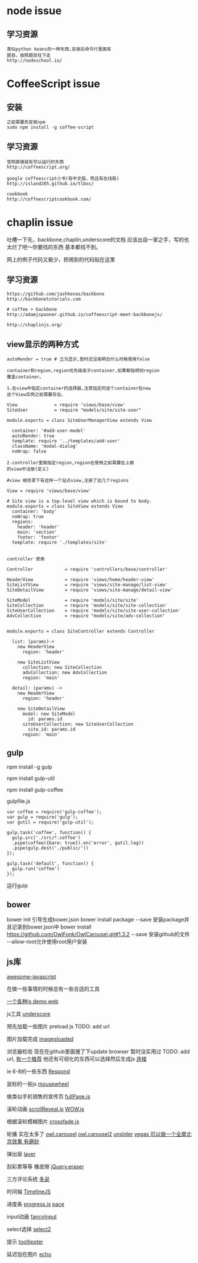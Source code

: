 node issue
===

学习资源
---
    类似python koans的一种东西,安装后命令行里面有
    题目，按照题目往下走
    http://nodeschool.io/

CoffeeScript issue
===
    
安装
---
    之前需要先安装npm
    sudo npm install -g coffee-script

学习资源
---
    官网直接就有可以运行的东西
    http://coffeescript.org/

    google coffeescript小书(有中文版，而且有在线版)
    http://island205.github.io/tlboc/

    cookbook
    http://coffeescriptcookbook.com/

chaplin issue
===

吐槽一下先，backbone,chaplin,underscore的文档
应该出自一家之手，写的也太烂了吧～你要找的东西
基本都找不到。

网上的例子代码又极少，把用到的代码贴在这里

学习资源
---
    https://github.com/jashkenas/backbone
    http://backbonetutorials.com

    # coffee + backbone
    http://adamjspooner.github.io/coffeescript-meet-backbonejs/ 

    http://chaplinjs.org/

view显示的两种方式
---
    autoRender = true # 立马显示,暂时还没高明白什么时候使用false

    container和region,region优先级高于container,如果都指明则region
    覆盖container。

    1.在view中指定container的选择器,注意指定的这个container在new
    这个View实例之前需要存在。

    View              = require 'views/base/view'
    SiteUser          = require "models/site/site-user"

    module.exports = class SiteUserManagerView extends View

      container: '#add-user-model'
      autoRender: true
      template: require '../templates/add-user'
      className: 'modal-dialog'
      noWrap: false

    2.controller里面指定region,region在使用之前需要在上面
    的view中注册(定义)

    #view 根目录下有这样一个站点view,注册了这几个regions

    View = require 'views/base/view'

    # Site view is a top-level view which is bound to body.
    module.exports = class SiteView extends View
      container: 'body'
      noWrap: true
      regions:
        header: 'header'
        main: 'section'
        footer: 'footer'
      template: require './templates/site'


    controller 使用

    Controller            = require 'controllers/base/controller'

    HeaderView            = require 'views/home/header-view'
    SiteListView          = require 'views/site-manage/list-view'
    SiteDetailView        = require 'views/site-manage/detail-view'

    SiteModel             = require 'models/site/site'
    SiteCollection        = require 'models/site/site-collection'
    SiteUserCollection    = require 'models/site/site-user-collection'
    AdvCollection         = require "models/site/adv-collection"


    module.exports = class SiteController extends Controller

      list: (params)->
        new HeaderView
          region: 'header'
        
        new SiteListView
          collection: new SiteCollection
          advCollection: new AdvCollection
          region: 'main'

      detail: (params) ->
        new HeaderView
          region: 'header'

        new SiteDetailView
          model: new SiteModel
            id: params.id
          siteUserCollection: new SiteUserCollection
            site_id: params.id
          region: 'main'

gulp
---

npm install -g gulp

npm install gulp-util

npm install gulp-coffee

gulpfile.js

    var coffee = require('gulp-coffee');
    var gulp = require('gulp');
    var gutil = require('gulp-util');

    gulp.task('coffee', function() {
      gulp.src('./src/*.coffee')
      .pipe(coffee({bare: true}).on('error', gutil.log))
      .pipe(gulp.dest('./public/'))
    });

    gulp.task('default', function() {
      gulp.run('coffee')
    });

运行gulp

bower
---

bower init 引导生成bower.json
bower install package --save 安装package并且记录到bower.json中
bower install https://github.com/OwlFonk/OwlCarousel.git#1.3.2 --save 安装github的文件
--allow-root允许使用root用户安装

js库
---

[awesome-javascript](https://github.com/sorrycc/awesome-javascript)

在做一些事情的时候总有一些合适的工具

[一个各种js demo web](http://www.dowebok.com/)

js工具 [underscore](https://github.com/jashkenas/underscore)

预先加载一些图片 preload js TODO: add url

图片加载完成 [imagesloaded](https://github.com/desandro/imagesloaded)

浏览器检验  现在在github里面搜了下update browser 暂时没实用过 TODO: add url, [有一个推荐](http://viamarte.github.io/modernweb/)
他还有可视化的东西可以选择然后生成js [连接](http://modernizr.com/)

ie 6-8的一些东西 [Respond](https://github.com/scottjehl/Respond)

鼠标的一些js [mousewheel](https://github.com/jquery/jquery-mousewheel)

做类似手机销售的宣传页 [fullPage.js](https://github.com/alvarotrigo/fullPage.js)

滚轮动画 [scrollReveal.js](https://github.com/julianlloyd/scrollReveal.js) [WOW.js](https://github.com/matthieua/WOW)

根据滚轮模糊图片 [crossfade.js](https://github.com/mikefowler/crossfade.js)

轮播 实在太多了 [owl.carousel](https://github.com/OwlFonk/OwlCarousel) [owl.carousel2](https://github.com/OwlFonk/OwlCarousel2) [unslider](https://github.com/idiot/unslider) [vegas 可以做一个全屏北京效果 有磨砂](https://github.com/jaysalvat/vegas)

弹出层 [layer](https://github.com/sentsin/layer)

刮彩票等等 橡皮擦 [jQuery.eraser](https://github.com/boblemarin/jQuery.eraser)

三方评论系统 [多说](http://duoshuo.com/)

时间轴 [TimelineJS](https://github.com/NUKnightLab/TimelineJS)

进度条 [progress.js](https://github.com/usablica/progress.js/) [pace](https://github.com/HubSpot/pace)

input动画 [fancyInput](https://github.com/yairEO/fancyInput)

select选择 [select2](http://ivaynberg.github.io/select2/)

提示 [tooltipster](https://github.com/iamceege/tooltipster)

延迟加在图片 [echo](https://github.com/toddmotto/echo)
